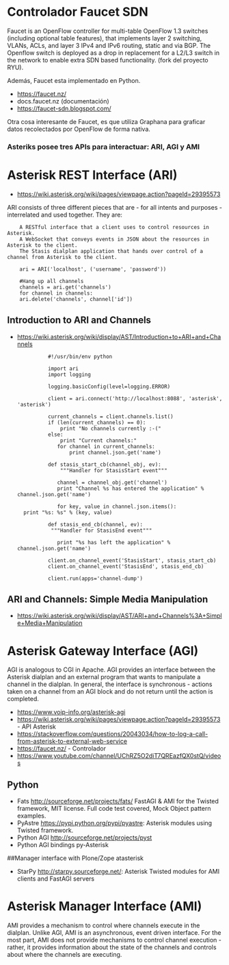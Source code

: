 # Controlador Faucet SDN

Faucet is an OpenFlow controller for multi-table OpenFlow 1.3 switches (including optional table features), that implements layer 2 switching, VLANs, ACLs, and layer 3 IPv4 and IPv6 routing, static and via BGP. The Openflow switch is deployed as a drop in replacement for a L2/L3 switch in the network to enable extra SDN based functionality. (fork del proyecto RYU).

Además, Faucet esta implementado en Python.

- https://faucet.nz/
- docs.faucet.nz (documentación)
- https://faucet-sdn.blogspot.com/

Otra cosa interesante de Faucet, es que utiliza Graphana para graficar datos recolectados por OpenFlow de forma nativa.

### Asteriks posee tres APIs para interactuar: ARI, AGI y AMI

# Asterisk REST Interface (ARI)

- https://wiki.asterisk.org/wiki/pages/viewpage.action?pageId=29395573


ARI consists of three different pieces that are - for all intents and purposes - interrelated and used together. They are:

        A RESTful interface that a client uses to control resources in Asterisk.
        A WebSocket that conveys events in JSON about the resources in Asterisk to the client.
        The Stasis dialplan application that hands over control of a channel from Asterisk to the client.

        ari = ARI('localhost', ('username', 'password'))
 
        #Hang up all channels
        channels = ari.get('channels')
        for channel in channels:
        ari.delete('channels', channel['id'])

## Introduction to ARI and Channels

- https://wiki.asterisk.org/wiki/display/AST/Introduction+to+ARI+and+Channels



                #!/usr/bin/env python
 
                import ari
                import logging

                logging.basicConfig(level=logging.ERROR)

                client = ari.connect('http://localhost:8088', 'asterisk', 'asterisk')
 
                current_channels = client.channels.list()
                if (len(current_channels) == 0):
                    print "No channels currently :-("
                else:
                    print "Current channels:"
                   for channel in current_channels:
                       print channel.json.get('name')
 
                def stasis_start_cb(channel_obj, ev):
                    """Handler for StasisStart event"""
 
                   channel = channel_obj.get('channel')
                   print "Channel %s has entered the application" % channel.json.get('name')
 
                   for key, value in channel.json.items():
        print "%s: %s" % (key, value)
 
                def stasis_end_cb(channel, ev):
                 """Handler for StasisEnd event"""
 
                   print "%s has left the application" % channel.json.get('name')
 
                client.on_channel_event('StasisStart', stasis_start_cb)
                client.on_channel_event('StasisEnd', stasis_end_cb)
 
                client.run(apps='channel-dump')

## ARI and Channels: Simple Media Manipulation

- https://wiki.asterisk.org/wiki/display/AST/ARI+and+Channels%3A+Simple+Media+Manipulation

# Asterisk Gateway Interface (AGI)

AGI is analogous to CGI in Apache. AGI provides an interface between the Asterisk dialplan and an external program that wants to manipulate a channel in the dialplan. In general, the interface is synchronous - actions taken on a channel from an AGI block and do not return until the action is completed.


- https://www.voip-info.org/asterisk-agi
- https://wiki.asterisk.org/wiki/pages/viewpage.action?pageId=29395573 - API Asterisk
- https://stackoverflow.com/questions/20043034/how-to-log-a-call-from-asterisk-to-external-web-service
- https://faucet.nz/ - Controlador
- https://www.youtube.com/channel/UChRZ5O2diT7QREazfQX0stQ/videos

## Python

- Fats http://sourceforge.net/projects/fats/ FastAGI & AMI for the Twisted framework, MIT license. Full code test covered, Mock Object pattern examples.
- PyAstre https://pypi.python.org/pypi/pyastre: Asterisk modules using Twisted framework.
- Python AGI http://sourceforge.net/projects/pyst
- Python AGI bindings py-Asterisk

##Manager interface with Plone/Zope atasterisk

- StarPy http://starpy.sourceforge.net/: Asterisk Twisted modules for AMI clients and FastAGI servers

#  Asterisk Manager Interface (AMI)

AMI provides a mechanism to control where channels execute in the dialplan. Unlike AGI, AMI is an asynchronous, event driven interface. For the most part, AMI does not provide mechanisms to control channel execution - rather, it provides information about the state of the channels and controls about where the channels are executing.